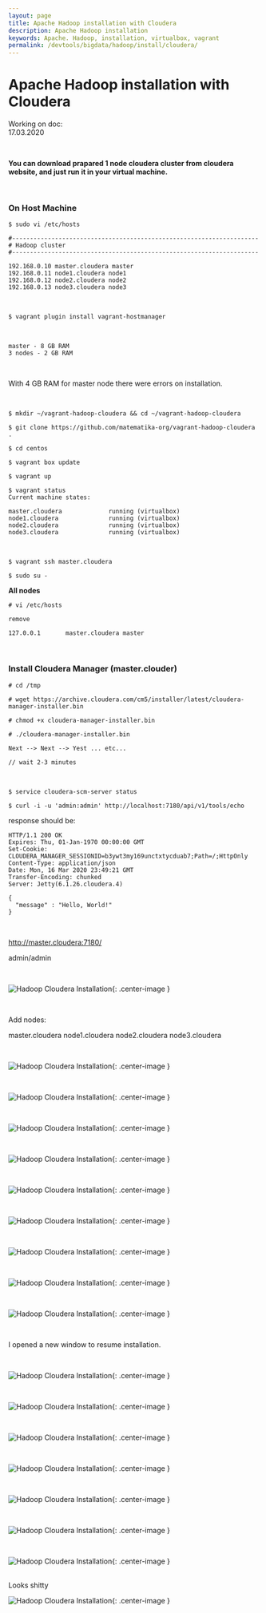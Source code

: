 ```yaml
---
layout: page
title: Apache Hadoop installation with Cloudera
description: Apache Hadoop installation
keywords: Apache. Hadoop, installation, virtualbox, vagrant
permalink: /devtools/bigdata/hadoop/install/cloudera/
---
```



# Apache Hadoop installation with Cloudera

Working on doc:  
17.03.2020


<br/>

**You can download prapared 1 node cloudera cluster from cloudera website, and just run it in your virtual machine.**


<br/>

### On Host Machine

    $ sudo vi /etc/hosts

```
#---------------------------------------------------------------------
# Hadoop cluster
#---------------------------------------------------------------------

192.168.0.10 master.cloudera master
192.168.0.11 node1.cloudera node1
192.168.0.12 node2.cloudera node2
192.168.0.13 node3.cloudera node3
```

<br/>

    $ vagrant plugin install vagrant-hostmanager

<br/>

    master - 8 GB RAM
    3 nodes - 2 GB RAM

<br/>

With 4 GB RAM for master node there were errors on installation.

<br/>

    $ mkdir ~/vagrant-hadoop-cloudera && cd ~/vagrant-hadoop-cloudera

    $ git clone https://github.com/matematika-org/vagrant-hadoop-cloudera .

    $ cd centos

    $ vagrant box update

    $ vagrant up

    $ vagrant status
    Current machine states:

    master.cloudera             running (virtualbox)
    node1.cloudera              running (virtualbox)
    node2.cloudera              running (virtualbox)
    node3.cloudera              running (virtualbox)


<br/>


    $ vagrant ssh master.cloudera

    $ sudo su -

**All nodes**

    # vi /etc/hosts

```
remove

127.0.0.1       master.cloudera master
```

<br/>

### Install Cloudera Manager (master.clouder)

    # cd /tmp

    # wget https://archive.cloudera.com/cm5/installer/latest/cloudera-manager-installer.bin

    # chmod +x cloudera-manager-installer.bin

    # ./cloudera-manager-installer.bin

    Next --> Next --> Yest ... etc...

    // wait 2-3 minutes

<br/>

    $ service cloudera-scm-server status

<!--

$ netstat -nap |grep 71800

$ curl -i http://localhost:7180

-->

    $ curl -i -u 'admin:admin' http://localhost:7180/api/v1/tools/echo

response should be:

```
HTTP/1.1 200 OK
Expires: Thu, 01-Jan-1970 00:00:00 GMT
Set-Cookie: CLOUDERA_MANAGER_SESSIONID=b3ywt3my169unctxtycduab7;Path=/;HttpOnly
Content-Type: application/json
Date: Mon, 16 Mar 2020 23:49:21 GMT
Transfer-Encoding: chunked
Server: Jetty(6.1.26.cloudera.4)

{
  "message" : "Hello, World!"
}
```

<br/>

http://master.cloudera:7180/

admin/admin

<br/>

![Hadoop Cloudera Installation](/img/devtools/bigdata/hadoop/install/cloudera/hadoop_cloudera_install-01.png "Hadoop Cloudera Installation"){: .center-image }

<br/>

Add nodes:

master.cloudera
node1.cloudera
node2.cloudera
node3.cloudera

<br/>

![Hadoop Cloudera Installation](/img/devtools/bigdata/hadoop/install/cloudera/hadoop_cloudera_install-02.png "Hadoop Cloudera Installation"){: .center-image }

<br/>

![Hadoop Cloudera Installation](/img/devtools/bigdata/hadoop/install/cloudera/hadoop_cloudera_install-03.png "Hadoop Cloudera Installation"){: .center-image }

<br/>

![Hadoop Cloudera Installation](/img/devtools/bigdata/hadoop/install/cloudera/hadoop_cloudera_install-04.png "Hadoop Cloudera Installation"){: .center-image }

<br/>

![Hadoop Cloudera Installation](/img/devtools/bigdata/hadoop/install/cloudera/hadoop_cloudera_install-05.png "Hadoop Cloudera Installation"){: .center-image }

<br/>

![Hadoop Cloudera Installation](/img/devtools/bigdata/hadoop/install/cloudera/hadoop_cloudera_install-06.png "Hadoop Cloudera Installation"){: .center-image }

<br/>

![Hadoop Cloudera Installation](/img/devtools/bigdata/hadoop/install/cloudera/hadoop_cloudera_install-07.png "Hadoop Cloudera Installation"){: .center-image }

<br/>

![Hadoop Cloudera Installation](/img/devtools/bigdata/hadoop/install/cloudera/hadoop_cloudera_install-08.png "Hadoop Cloudera Installation"){: .center-image }

<br/>

![Hadoop Cloudera Installation](/img/devtools/bigdata/hadoop/install/cloudera/hadoop_cloudera_install-09.png "Hadoop Cloudera Installation"){: .center-image }

<br/>

![Hadoop Cloudera Installation](/img/devtools/bigdata/hadoop/install/cloudera/hadoop_cloudera_install-10.png "Hadoop Cloudera Installation"){: .center-image }

<br/>

I opened a new window to resume installation. 


<br/>

![Hadoop Cloudera Installation](/img/devtools/bigdata/hadoop/install/cloudera/hadoop_cloudera_install-11.png "Hadoop Cloudera Installation"){: .center-image }

<br/>

![Hadoop Cloudera Installation](/img/devtools/bigdata/hadoop/install/cloudera/hadoop_cloudera_install-12.png "Hadoop Cloudera Installation"){: .center-image }

<br/>

![Hadoop Cloudera Installation](/img/devtools/bigdata/hadoop/install/cloudera/hadoop_cloudera_install-13.png "Hadoop Cloudera Installation"){: .center-image }

<br/>

![Hadoop Cloudera Installation](/img/devtools/bigdata/hadoop/install/cloudera/hadoop_cloudera_install-14.png "Hadoop Cloudera Installation"){: .center-image }

<br/>

![Hadoop Cloudera Installation](/img/devtools/bigdata/hadoop/install/cloudera/hadoop_cloudera_install-15.png "Hadoop Cloudera Installation"){: .center-image }

<br/>

![Hadoop Cloudera Installation](/img/devtools/bigdata/hadoop/install/cloudera/hadoop_cloudera_install-16.png "Hadoop Cloudera Installation"){: .center-image }

<br/>

![Hadoop Cloudera Installation](/img/devtools/bigdata/hadoop/install/cloudera/hadoop_cloudera_install-17.png "Hadoop Cloudera Installation"){: .center-image }

<br/>
Looks shitty
<br/>

![Hadoop Cloudera Installation](/img/devtools/bigdata/hadoop/install/cloudera/hadoop_cloudera_install-18.png "Hadoop Cloudera Installation"){: .center-image }


